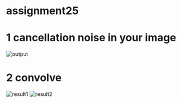 # assignment25
# 1 cancellation noise in your image

![output](https://user-images.githubusercontent.com/88148144/143625047-b2793e03-62b5-4efe-9265-5952bcc4afe9.png)

# 2 convolve
![result1](https://user-images.githubusercontent.com/88148144/143733842-3b00f409-2d7a-4dee-9715-d4c9bbc091a4.png)
![result2](https://user-images.githubusercontent.com/88148144/143733851-d6445d73-3b61-4e07-b032-0cf8fa9c9ee3.png)
